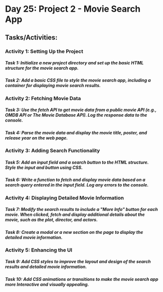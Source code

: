 # Day 25: Project 2 - Movie Search App

## Tasks/Activities:

### Activity 1: Setting Up the Project
##### Task 1: Initialize a new project directory and set up the basic HTML structure for the movie search app.
##### Task 2: Add a basic CSS file to style the movie search app, including a container for displaying movie search results.
### Activity 2: Fetching Movie Data
##### Task 3: Use the fetch API to get movie data from a public movie API (e.g., OMDB API or The Movie Database API). Log the response data to the console.
##### Task 4: Parse the movie data and display the movie title, poster, and release year on the web page.
### Activity 3: Adding Search Functionality
##### Task 5: Add an input field and a search button to the HTML structure. Style the input and button using CSS.
##### Task 6: Write a function to fetch and display movie data based on a search query entered in the input field. Log any errors to the console.
### Activity 4: Displaying Detailed Movie Information
##### Task 7: Modify the search results to include a "More Info" button for each movie. When clicked, fetch and display additional details about the movie, such as the plot, director, and actors.
##### Task 8: Create a modal or a new section on the page to display the detailed movie information.
### Activity 5: Enhancing the Ul
##### Task 9: Add CSS styles to improve the layout and design of the search results and detailed movie information.
##### Task 10: Add CSS animations or transitions to make the movie search app more Interactive and visually appealing.
